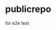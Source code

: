 # publicrepo
for e2e test




































































































































































































































































































































































































































































































































































































































































































































































































































































































































































































































































































































































































































































































































































































































































































































































































































































































































































































































































































































































































































































































































































































































































































































































































































































































































































































































































































































































































































































































































































































































































































































































































































































































































































































































































































































































































































































































































































































































































































































































































































































